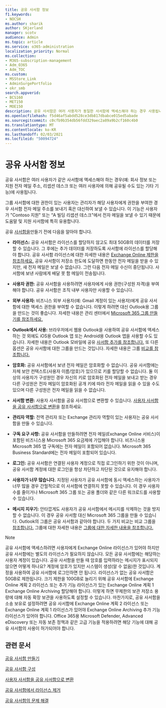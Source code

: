 ```yaml
---
title: 공유 사서함 정보
f1.keywords:
- NOCSH
ms.author: sharik
author: SKjerland
manager: scotv
audience: Admin
ms.topic: article
ms.service: o365-administration
localization_priority: Normal
ms.collection:
- M365-subscription-management
- Adm_O365
- Adm_TOC
ms.custom:
- MSStore_Link
- AdminSurgePortfolio
- okr_smb
search.appverid:
- BCS160
- MET150
- MOE150
description: 공유 사서함은 여러 사용자가 동일한 사서함에 액세스해야 하는 경우 사용됩니다. 공유 사서함을 만들기 전에 알아야 할 내용을 자세히 알아보세요.
ms.openlocfilehash: f5d46af5abdd528ce3db817dbabce015ed5abade
ms.sourcegitcommit: c0cfb9b354db56fdd329aec2a89a9b2cf160c4b0
ms.translationtype: MT
ms.contentlocale: ko-KR
ms.lasthandoff: 02/03/2021
ms.locfileid: "50094724"
---
```

# <a name="about-shared-mailboxes"></a>공유 사서함 정보

공유 사서함은 여러 사용자가 같은 사서함에 액세스해야 하는 경우(예: 회사 정보 또는 지원 전자 메일 주소, 리셉션 데스크 또는 여러 사용자에 의해 공유될 수도 있는 기타 기능)에 사용됩니다.

그룹 사서함에 대한 권한이 있는 사용자는 관리자가 해당 사용자에게 권한을 부여한 경우 사서함 전자 메일 주소를 보내기 혹은 대신하여 보낼 수 있습니다. 이 기능은 사용자가 "Contoso 지원" 또는 “A 빌딩 리셉션 데스크"에서 전자 메일을 보낼 수 있기 때문에 도움말 및 지원 사서함에 특히 유용합니다.

공유 [사서함을](create-a-shared-mailbox.md)만들기 전에 다음을 알아야 합니다.

- **라이선스:** 공유 사서함은 라이선스를 할당하지 않고도 최대 50GB의 데이터를 저장할 수 있습니다. 그 후에는 추가 데이터를 저장하도록 사서함에 라이선스를 할당해야 합니다. 공유 사서함 라이선스에 대한 자세한 내용은 [Exchange Online 제한을 참조하세요.](https://technet.microsoft.com/library/exchange-online-limits.aspx#StorageLimits) 공유 사서함이 저장소 한도에 도달하면 한동안 전자 메일을 받을 수 있지만, 새 전자 메일은 보낼 수 없습니다. 그런 다음 전자 메일 수신이 중단됩니다. 사서함에 보낸 사람에게 배달 못 함 메일이 전송됩니다.

- **사용자 권한:** 공유 사서함을 사용하려면 사용자에게 사용 권한(구성원 자격)을 부여해야 합니다. 공유 사서함은 조직 내부 사용자만 사용할 수 있습니다.

- **외부 사용자:** 비즈니스 외부 사용자(예: Gmail 계정이 있는 사용자)에게 공유 사서함에 대한 액세스 권한을 부여할 수 없습니다. 이렇게 하려면 대신 Outlook용 그룹을 만드는 것이 좋습니다. 자세한 내용은 관리 센터에서 [Microsoft 365 그룹 만들기를 참조하세요.](../create-groups/create-groups.md)

- **Outlook에서 사용:** 브라우저에서 웹용 Outlook을 사용하여 공유 사서함에 액세스하는 것 외에도 iOS용 Outlook 앱 또는 Android용 Outlook 앱을 사용할 수도 있습니다. 자세한 내용은 Outlook 모바일에 공유 [사서함 추가를 참조합니다.](https://support.microsoft.com/office/f866242c-81b2-472e-8776-6c49c5473c9f) 또 다른 옵션은 공유 사서함에 대한 그룹을 만드는 것입니다. 자세한 내용은 그룹 [비교를 참조합니다.](../create-groups/compare-groups.md)

- **암호화:** 공유 사서함에서 보낸 전자 메일은 암호화할 수 없습니다. 공유 사서함에는 자체 보안 컨텍스트(사용자 이름/암호)가 있으므로 키를 할당할 수 없습니다. 둘 이상의 사용자가 구성원인 경우 자신의 키로 암호화된 전자 메일을 보내고 받는 경우 다른 구성원은 전자 메일이 암호화된 공개 키에 따라 전자 메일을 읽을 수 있을 수도 있으며 다른 구성원은 전자 메일을 읽을 수 없습니다.

- **사서함 변환:** 사용자 사서함을 공유 사서함으로 변환할 수 있습니다. [사용자 사서함을 공유 사서함으로 변환](convert-user-mailbox-to-shared-mailbox.md)을 참조하세요.

- **관리자 역할:** 전역 관리자 또는 Exchange 관리자 역할이 있는 사용자는 공유 사서함을 만들 수 있습니다.

- **구독 요구 사항:** 공유 사서함을 만들하려면 전자 메일(Exchange Online 서비스)이 포함된 비즈니스용 Microsoft 365 요금제에 가입해야 합니다. 비즈니스용 Microsoft 365 앱 구독에는 전자 메일이 포함되어 없습니다. Microsoft 365 Business Standard에는 전자 메일이 포함되어 있습니다.

- **로그인:** 공유 사서함은 연결된 사용자 계정으로 직접 로그인하기 위한 것이 아니며, 공유 사서함 계정에 대한 로그인을 항상 차단하고 차단된 것으로 유지해야 합니다.

- **사용자가 너무 많습니다.** 지정된 사용자가 공유 사서함에 동시 액세스하는 사용자가 너무 많을 경우 간헐적으로 이 사서함에 연결하지 못할 수 있습니다. 이 경우 사용자 수를 줄이거나 Microsoft 365 그룹 또는 공용 폴더와 같은 다른 워크로드를 사용할 수 있습니다.

- **메시지 지우기:** 안타깝게도 사용자가 공유 사서함에서 메시지를 삭제하는 것을 방지할 수 없습니다. 이 경우 공유 사서함 대신 Microsoft 365 그룹을 만들 수 있습니다. Outlook의 그룹은 공유 사서함과 같아야 합니다. 두 가지 비교는 비교 그룹을 [참조합니다.](../create-groups/compare-groups.md) 그룹에 대한 자세한 내용은 [그룹에 대한 자세한 내용을 참조합니다.](https://support.microsoft.com/office/b565caa1-5c40-40ef-9915-60fdb2d97fa2)


> [!NOTE]
> 공유 사서함에 액세스하려면 사용자에게 Exchange Online 라이선스가 있어야 하지만 공유 사서함에는 별도의 라이선스가 필요하지 않습니다. 모든 공유 사서함에는 해당하는 사용자 계정이 있습니다. 공유 사서함을 만들 때 암호를 입력하라는 메시지가 표시되지 않으면 어떻게 하나요? 계정에 암호가 있지만 시스템이 생성(알 수 없음)한 것입니다. 계정을 사용하여 공유 사서함에 로그인하면 안 됩니다. 라이선스가 없는 공유 사서함은 50GB로 제한됩니다. 크기 제한을 100GB로 늘리기 위해 공유 사서함에 Exchange Online 계획 2 라이선스 또는 추가 기능 라이선스가 있는 Exchange Online 계획 1 Exchange Online Archiving 할당해야 합니다. 이렇게 하면 무제한의 보관 저장소 용량에 대해 자동 확장 보관을 사용하도록 설정할 수 있습니다. 마찬가지로, 공유 사서함을 소송 보유로 설정하려면 공유 사서함에 Exchange Online 계획 2 라이선스 또는 Exchange Online 계획 1 라이선스가 있어야 Exchange Online Archiving 추가 기능 라이선스가 있어야 합니다. Office 365용 Microsoft Defender, Advanced eDiscovery 또는 자동 보존 정책과 같은 고급 기능을 적용하려면 해당 기능에 대해 공유 사서함의 사용이 허가되어야 합니다.

## <a name="related-articles"></a>관련 문서

[공유 사서함 만들기](create-a-shared-mailbox.md)

[공유 사서함 구성](configure-a-shared-mailbox.md)

[사용자 사서함을 공유 사서함으로 변환](convert-user-mailbox-to-shared-mailbox.md)

[공유 사서함에서 라이선스 제거](remove-license-from-shared-mailbox.md)

[공유 사서함의 문제 해결](resolve-issues-with-shared-mailboxes.md)
